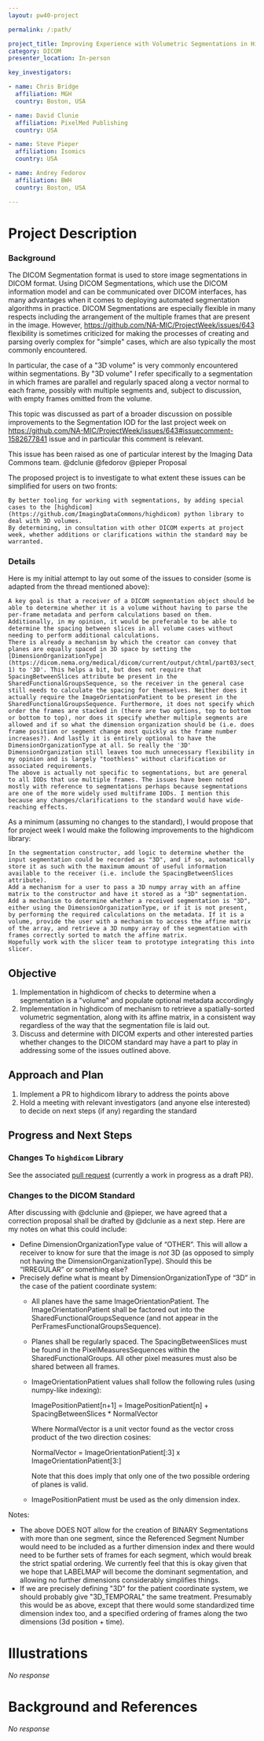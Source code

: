 ```yaml
---
layout: pw40-project

permalink: /:path/

project_title: Improving Experience with Volumetric Segmentations in Highdicom
category: DICOM
presenter_location: In-person

key_investigators:

- name: Chris Bridge
  affiliation: MGH
  country: Boston, USA

- name: David Clunie
  affiliation: PixelMed Publishing
  country: USA

- name: Steve Pieper
  affiliation: Isomics
  country: USA

- name: Andrey Fedorov
  affiliation: BWH
  country: Boston, USA

---
```


# Project Description

<!-- Add a short paragraph describing the project. -->

### Background

The DICOM Segmentation format is used to store image segmentations in DICOM format. Using DICOM Segmentations, which use the DICOM information model and can be communicated over DICOM interfaces, has many advantages when it comes to deploying automated segmentation algorithms in practice. DICOM Segmentations are especially flexible in many respects including the arrangement of the multiple frames that are present in the image. However, https://github.com/NA-MIC/ProjectWeek/issues/643 flexibility is sometimes criticized for making the processes of creating and parsing overly complex for "simple" cases, which are also typically the most commonly encountered.

In particular, the case of a "3D volume" is very commonly encountered within segmentations. By "3D volume" I refer specifically to a segmentation in which frames are parallel and regularly spaced along a vector normal to each frame, possibly with multiple segments and, subject to discussion, with empty frames omitted from the volume.

This topic was discussed as part of a broader discussion on possible improvements to the Segmentation IOD for the last project week on https://github.com/NA-MIC/ProjectWeek/issues/643#issuecomment-1582677841 issue and in particular this comment is relevant.

This issue has been raised as one of particular interest by the Imaging Data Commons team. @dclunie @fedorov @pieper
Proposal

The proposed project is to investigate to what extent these issues can be simplified for users on two fronts:

    By better tooling for working with segmentations, by adding special cases to the [highdicom](https://github.com/ImagingDataCommons/highdicom) python library to deal with 3D volumes.
    By determining, in consultation with other DICOM experts at project week, whether additions or clarifications within the standard may be warranted.

### Details

Here is my initial attempt to lay out some of the issues to consider (some is adapted from the thread mentioned above):

    A key goal is that a receiver of a DICOM segmentation object should be able to determine whether it is a volume without having to parse the per-frame metadata and perform calculations based on them. Additionally, in my opinion, it would be preferable to be able to determine the spacing between slices in all volume cases without needing to perform additional calculations.
    There is already a mechanism by which the creator can convey that planes are equally spaced in 3D space by setting the [DimensionOrganizationType](https://dicom.nema.org/medical/dicom/current/output/chtml/part03/sect_C.7.6.17.html#table_C.7.6.17-1) to '3D'. This helps a bit, but does not require that SpacingBetweenSlices attribute be present in the SharedFunctionalGroupsSequence, so the receiver in the general case still needs to calculate the spacing for themselves. Neither does it actually require the ImageOrientationPatient to be present in the SharedFunctionalGroupsSequence. Furthermore, it does not specify which order the frames are stacked in (there are two options, top to bottom or bottom to top), nor does it specify whether multiple segments are allowed and if so what the dimension organization should be (i.e. does frame position or segment change most quickly as the frame number increases?). And lastly it is entirely optional to have the DimensionOrganizationType at all. So really the '3D' DimensionOrganization still leaves too much unnecessary flexibility in my opinion and is largely "toothless" without clarification or associated requirements.
    The above is actually not specific to segmentations, but are general to all IODs that use multiple frames. The issues have been noted mostly with reference to segmentations perhaps because segmentations are one of the more widely used multiframe IODs. I mention this because any changes/clarifications to the standard would have wide-reaching effects.

As a minimum (assuming no changes to the standard), I would propose that for project week I would make the following improvements to the highdicom library:

    In the segmentation constructor, add logic to determine whether the input segmentation could be recorded as "3D", and if so, automatically store it as such with the maximum amount of useful information available to the receiver (i.e. include the SpacingBetweenSlices attribute).
    Add a mechanism for a user to pass a 3D numpy array with an affine matrix to the constructor and have it stored as a "3D" segmentation.
    Add a mechanism to determine whether a received segmentation is "3D", either using the DimensionOrganizationType, or if it is not present, by performing the required calculations on the metadata. If it is a volume, provide the user with a mechanism to access the affine matrix of the array, and retrieve a 3D numpy array of the segmentation with frames correctly sorted to match the affine matrix.
    Hopefully work with the slicer team to prototype integrating this into slicer.

## Objective

<!-- Describe here WHAT you would like to achieve (what you will have as end result). -->

1.  Implementation in highdicom of checks to determine when a segmentation is a "volume" and populate optional metadata accordingly
2.  Implementation in highdicom of mechanism to retrieve a spatially-sorted volumetric segmentation, along with its affine matrix, in a consistent way regardless of the way that the segmentation file is laid out.
3.  Discuss and determine with DICOM experts and other interested parties whether changes to the DICOM standard may have a part to play in addressing some of the issues outlined above.

## Approach and Plan

<!-- Describe here HOW you would like to achieve the objectives stated above. -->

1.  Implement a PR to highdicom library to address the points above
2.  Hold a meeting with relevant investigators (and anyone else interested) to decide on next steps (if any) regarding the standard

## Progress and Next Steps

<!-- Update this section as you make progress, describing of what you have ACTUALLY DONE.
     If there are specific steps that you could not complete then you can describe them here, too. -->
     
### Changes To `highdicom` Library

See the associated [pull request](https://github.com/ImagingDataCommons/highdicom/pull/277) (currently a work in progress as a draft PR).

### Changes to the DICOM Standard

After discussing with @dclunie and @pieper, we have agreed that a correction proposal shall be drafted by @dclunie as a next step. Here are my notes on what this could include:

- Define DimensionOrganizationType value of “OTHER”. This will allow a receiver to know for sure that the image is *not* 3D (as opposed to simply not having the DimensionOrganizationType). Should this be “IRREGULAR” or something else?
- Precisely define what is meant by DimensionOrganizationType of “3D” in the case of the patient coordinate system:
    - All planes have the same ImageOrientationPatient. The ImageOrientationPatient shall be factored out into the SharedFunctionalGroupsSequence (and not appear in the PerFramesFunctionalGroupsSequence).
   - Planes shall be regularly spaced. The SpacingBetweenSlices must be found in the PixelMeasuresSequences within the SharedFunctionalGroups. All other pixel measures must also be shared between all frames.
   - ImageOrientationPatient values shall follow the following rules (using numpy-like indexing):
  
     ImagePositionPatient[n+1] = ImagePositionPatient[n] + SpacingBetweenSlices * NormalVector

     Where NormalVector is a unit vector found as the vector cross product of the two direction cosines:

     NormalVector = ImageOrientationPatient[:3] x ImageOrientationPatient[3:]

     Note that this does imply that only one of the two possible ordering of planes is valid.

   -	ImagePositionPatient must be used as the only dimension index.

Notes:
- The above DOES NOT allow for the creation of BINARY Segmentations with more than one segment, since the Referenced Segment Number would need to be included as a further dimension index and there would need to be further sets of frames for each segment, which would break the strict spatial ordering. We currently feel that this is okay given that we hope that LABELMAP will become the dominant segmentation, and allowing no further dimensions considerably simplifies things.
- If we are precisely defining "3D" for the patient coordinate system, we should probably give "3D_TEMPORAL" the same treatment. Presumably this would be as above, except that there would some standardized time dimension index too, and a specified ordering of frames along the two dimensions (3d position + time).

# Illustrations

<!-- Add pictures and links to videos that demonstrate what has been accomplished. -->

*No response*

# Background and References

<!-- If you developed any software, include link to the source code repository.
     If possible, also add links to sample data, and to any relevant publications. -->

*No response*
